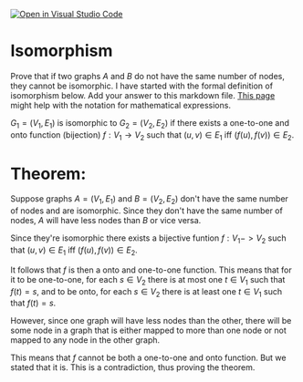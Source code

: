 [![Open in Visual Studio Code](https://classroom.github.com/assets/open-in-vscode-718a45dd9cf7e7f842a935f5ebbe5719a5e09af4491e668f4dbf3b35d5cca122.svg)](https://classroom.github.com/online_ide?assignment_repo_id=13148724&assignment_repo_type=AssignmentRepo)
# Isomorphism

Prove that if two graphs $A$ and $B$ do not have the same number of nodes, they
cannot be isomorphic. I have started with the formal definition of isomorphism
below. Add your answer to this markdown file. [This
page](https://docs.github.com/en/get-started/writing-on-github/working-with-advanced-formatting/writing-mathematical-expressions)
might help with the notation for mathematical expressions.

$G_1=(V_1 , E_1)$ is isomorphic to $G_2 = (V_2, E_2)$ if there exists a
one-to-one and onto function (bijection) $f: V_1 \rightarrow V_2$ such that $(u,v)
\in E_1$ iff $(f(u),f(v)) \in E_2$.

# Theorem: 

Suppose graphs $A = (V_1, E_1)$ and $B = (V_2, E_2)$ don't have the same number of nodes and are isomorphic.
Since they don't have the same number of nodes, $A$ will have less nodes than $B$ or vice versa. 

Since they're isomorphic there exists a bijective funtion $f: V_1 -> V_2$ such that $(u,v)
\in E_1$ iff $(f(u),f(v)) \in E_2$.

It follows that $f$ is then a onto and one-to-one function. This means that for it to be one-to-one, for each $s \in V_2$ 
there is at most one $t \in V_1$ such that $f(t) = s$, and to be onto, for each $s \in V_2$ there is at least one 
$t \in V_1$ such that $f(t) = s$. 

However, since one graph will have less nodes than the other, there will be some node in a graph that is either mapped to 
more than one node or not mapped to any node in the other graph. 

This means that $f$ cannot be both a one-to-one and onto function. But we stated that it is. This is a contradiction, 
thus proving the theorem. 
